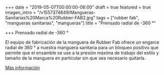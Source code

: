 +++
date = "2019-05-07T00:00:00-06:00"
draft = true
featured = true
imagen_intro = "/v1557374649/Mangueras-Sanitarias%20Marca%20Rubber-FAB2.jpg"
tags = ["rubber fab", "mangueras sanitarias", "mangueras"]
title = "Prensado radial de -360 °"

+++
Prensado radial de -360 °

El equipo de fabricación de la manguera de Rubber Fab ofrece un engarce radial de 360 ° a nuestra manguera sanitaria para un bloqueo positivo que permite que el ensamble se use a la presión máxima de trabajo del estilo y tamaño de la manguera en particular sin que sea necesario quitarla.

[ Más información](https://www.rubberfab.com/services/crimping-360-radial-crimp "Más información")
